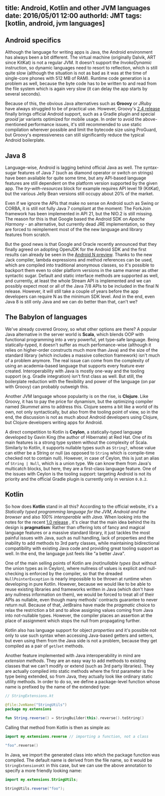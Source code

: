 title: Android, Kotlin and other JVM languages
date: 2016/05/01 12:00
authorId: JMT
tags: [kotlin, android, jvm languages]
---

<!-- more -->

Android specifics
-----------------

Although the language for writing apps is Java, the Android environment has always been a bit different. The virtual machine (originally Dalvik, ART since KitKat) is not a regular JVM. It doesn't support the *InvokeDynamic* instruction, so dynamic languages need to resort to reflection, which is still quite slow (although the situation is not as bad as it was at the time of single-core phones with 512 MB of RAM). Runtime code generation is a problem as well, because the byte code has to be written to and read from the file system which is again very slow (it can delay the app starts by several seconds).

Because of this, the obvious Java alternatives such as **Groovy** or JRuby have always struggled to be of practical use. However, Groovy's [2.4 release](http://groovy-lang.org/releasenotes/groovy-2.4.html) finally brings official Android support, such as a Gradle plugin and special *grooid* jar variants optimized for mobile usage. In order to avoid the above-mentioned performance issues, it's still recommended to use static compilation wherever possible and limit the bytecode size using ProGuard, but Groovy's expressiveness can still significantly reduce the typical Android boilerplate.

Java 8
------

Language-wise, Android is lagging behind official Java as well. The syntax-sugar features of Java 7 (such as diamond operator or switch on strings) have been available for quite some time, but any API-based language features are still dependent on the platform version supported by the given app. The *try-with-resources* block for example requires API level 19 (KitKat), but the various Jelly Bean versions still occupy about 20% of the market.

Even if we ignore the APIs that make no sense on Android such as Swing or CORBA, it is still not fully Java 7 compliant at the moment: The ForkJoin framework has been implemented in API 21, but the NIO.2 is still missing. The reason for this is that Google based the Android SDK on *Apache Harmony* - an alternative, but currently dead JRE implementation, so they are forced to reimplement most of the the new language and library features from scratch.

But the good news is that Google and Oracle recently announced that they finally agreed on adopting OpenJDK for the Android SDK and the first results can already be seen in the [Android N preview](http://developer.android.com/preview/j8-jack.html). Thanks to the new Jack compiler, lambda expressions and method references can be used, which are compiled into traditional anonymous classes, so it's possible to backport them even to older platform versions in the same manner as other syntactic sugar. Default and static interface methods are supported as well, and currently, at least the whole Stream API is implemented and we can possibly expect most or all of the Java 7/8 APIs to be included in the final N release. However, it will still take a couple of years before the app developers can require N as the minimum SDK level. And in the end, even Java 8 is still only Java and we can do better than that, can't we?

The Babylon of languages
------------------------

We've already covered Groovy, so what other options are there? A popular Java alternative in the server world is **Scala**, which blends OOP with functional programming into a very powerful, yet type-safe language. Being statically-typed, it doesn't suffer as much perfomance-wise (although it relies on higher-order constructs much more than Java) and the size of the standard library (which includes a massive collection framework) isn't much of a problem anymore. The real issue can come from the complexity of using an academia-based language that supports every feature ever created. Interoperability with Java is mostly one-way and the tooling support (e.g. Gradle integration) isn't first class as well. But still, the boilerplate reduction with the flexibility and power of the language (on par with Groovy) can probably outweigh this.

Another JVM language whose popularity is on the rise, is **Clojure**. Like Groovy, it has to pay the price for dynamism, but the optimizing compiler named *Skummet* aims to address this. Clojure seems a bit like a world of its own, not only syntactically, but also from the tooling point of view, so in the end, the discussion is not as much about Android developers using Clojure, but Clojure developers writing apps for Android.

A direct competition to Kotlin is **Ceylon**, a statically-typed language developed by Gavin King (the author of Hibernate) at Red Hat. One of its main features is a strong type system without the complexity of Scala. Similarly to Kotlin, it supports nullable types such as `String?`, whose value can either be a String or null (as opposed to `String` which is compile-time checked not to contain null). However, in case of Ceylon, this is just an alias of `String | Null`, which is a union type. We can know them from Java's multicatch blocks, but here, they are a first-class language feature. One of the issues with Ceylon is the tooling support: targeting Android is not its priority and the official Gradle plugin is currently only in version `0.0.2`.

Kotlin
------

So how does **Kotlin** stand in all this? According to the official website, it's a *Statically typed programming language for the JVM, Android and the browser* and also *100% interoperable with Java*.  When looking into the notes for the recent [1.0 release](https://blog.jetbrains.com/kotlin/2016/02/kotlin-1-0-released-pragmatic-language-for-jvm-and-android/) , it's clear that the main idea behind the its design is **pragmatism**: Rather than offering lots of fancy and magical language features or a massive standard library, it just tackles the most painful issues with Java, such as null handling, lack of properties and the inability to add methods to 3rd party classes, while maintaining bidirectional compatibility with existing Java code and providing great tooling support as well. In the end, the language just feels like "a better Java".

One of the main selling points of Kotlin are *(not)nullable types* (but without the union types as in Ceylon), where nullness of values is explicit and null-checking is enforced by the compiler, so that the dreaded `NullPointerException` is nearly impossible to be thrown at runtime when developing in pure Kotlin. However, because we would like to be able to reuse existing libraries and frameworks written in Java (which don't have any nullness information on them), we would be forced to treat all of their APIs as nullable, even though many methods' contracts guarantee to never return null. Because of that, JetBrains have made the *pragmatic* choice to relax the restriction a bit and to allow assigning values coming from Java into not-nullable types. However, the compiler places an assertion at the place of assignment which stops the null from propagating further.

Kotlin also has language support for object *properties* and it's possible not only to use such syntax when accessing Java-based getters and setters, but even using them from the Java side is not a problem, because they get compiled as a pair of `get`/`set` methods.

Another feature implemented with Java interoperability in mind are *extension methods*. They are an easy way to add methods to existing classes that we can't modify or extend (such as 3rd party libraries). They are actually compiled into static methods where the first parameter is the type being extended, so from Java, they actually look like ordinary static utility methods. In order to do so, we define a package-level function whose name is prefixed by the name of the extended type:

```kotlin
// StringExtensions.kt

@file:JvmName("StringUtils")
package my.extensions

fun String.reverse() = StringBuilder(this).reverse().toString()
```

Calling that method from Kotlin is then as simple as:

```kotlin
import my.extensions.reverse // importing a function, not a class

"foo".reverse()
```

In Java, we import the generated class into which the package function was compiled. The default name is derived from the file name, so it would be `StringExtensionsKt` in this case, but we can use the above annotation to specify a more friendly looking name:

```java
import my.extensions.StringUtils;

StringUtils.reverse("foo");
```